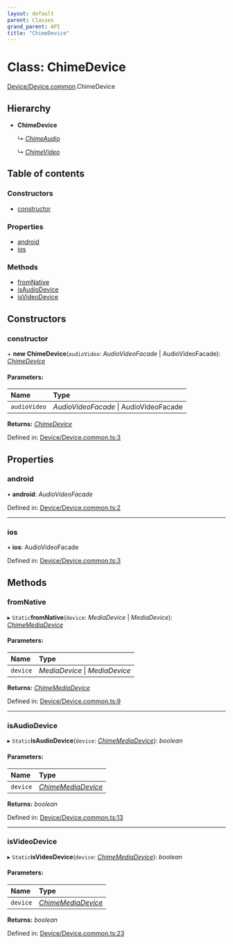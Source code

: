 ```yaml
---
layout: default
parent: Classes
grand_parent: API
title: "ChimeDevice"
---
```


# Class: ChimeDevice

[Device/Device.common](../modules/device_device_common.md).ChimeDevice

## Hierarchy

* **ChimeDevice**

  ↳ [*ChimeAudio*](audio_audio_common.chimeaudio.md)

  ↳ [*ChimeVideo*](video_video_common.chimevideo.md)

## Table of contents

### Constructors

- [constructor](device_device_common.chimedevice.md#constructor)

### Properties

- [android](device_device_common.chimedevice.md#android)
- [ios](device_device_common.chimedevice.md#ios)

### Methods

- [fromNative](device_device_common.chimedevice.md#fromnative)
- [isAudioDevice](device_device_common.chimedevice.md#isaudiodevice)
- [isVideoDevice](device_device_common.chimedevice.md#isvideodevice)

## Constructors

### constructor

\+ **new ChimeDevice**(`audioVideo`: *AudioVideoFacade* \| AudioVideoFacade): [*ChimeDevice*](device_device_common.chimedevice.md)

#### Parameters:

Name | Type |
:------ | :------ |
`audioVideo` | *AudioVideoFacade* \| AudioVideoFacade |

**Returns:** [*ChimeDevice*](device_device_common.chimedevice.md)

Defined in: [Device/Device.common.ts:3](https://github.com/atabix/nativescript-plugins/blob/90ee9de/packages/nativescript-amazon-chime/support/Device/Device.common.ts#L3)

## Properties

### android

• **android**: *AudioVideoFacade*

Defined in: [Device/Device.common.ts:2](https://github.com/atabix/nativescript-plugins/blob/90ee9de/packages/nativescript-amazon-chime/support/Device/Device.common.ts#L2)

___

### ios

• **ios**: AudioVideoFacade

Defined in: [Device/Device.common.ts:3](https://github.com/atabix/nativescript-plugins/blob/90ee9de/packages/nativescript-amazon-chime/support/Device/Device.common.ts#L3)

## Methods

### fromNative

▸ `Static`**fromNative**(`device`: *MediaDevice* \| *MediaDevice*): [*ChimeMediaDevice*](../interfaces/device_device_common.chimemediadevice.md)

#### Parameters:

Name | Type |
:------ | :------ |
`device` | *MediaDevice* \| *MediaDevice* |

**Returns:** [*ChimeMediaDevice*](../interfaces/device_device_common.chimemediadevice.md)

Defined in: [Device/Device.common.ts:9](https://github.com/atabix/nativescript-plugins/blob/90ee9de/packages/nativescript-amazon-chime/support/Device/Device.common.ts#L9)

___

### isAudioDevice

▸ `Static`**isAudioDevice**(`device`: [*ChimeMediaDevice*](../interfaces/device_device_common.chimemediadevice.md)): *boolean*

#### Parameters:

Name | Type |
:------ | :------ |
`device` | [*ChimeMediaDevice*](../interfaces/device_device_common.chimemediadevice.md) |

**Returns:** *boolean*

Defined in: [Device/Device.common.ts:13](https://github.com/atabix/nativescript-plugins/blob/90ee9de/packages/nativescript-amazon-chime/support/Device/Device.common.ts#L13)

___

### isVideoDevice

▸ `Static`**isVideoDevice**(`device`: [*ChimeMediaDevice*](../interfaces/device_device_common.chimemediadevice.md)): *boolean*

#### Parameters:

Name | Type |
:------ | :------ |
`device` | [*ChimeMediaDevice*](../interfaces/device_device_common.chimemediadevice.md) |

**Returns:** *boolean*

Defined in: [Device/Device.common.ts:23](https://github.com/atabix/nativescript-plugins/blob/90ee9de/packages/nativescript-amazon-chime/support/Device/Device.common.ts#L23)
